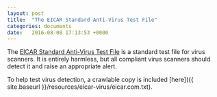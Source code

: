 ```yaml
---
layout: post
title:  "The EICAR Standard Anti-Virus Test File"
categories: documents
date:   2016-08-08 17:13:53 +0000
---
```


The [EICAR Standard Anti-Virus Test File](https://en.wikipedia.org/wiki/EICAR_test_file) is a standard test file for virus scanners. It is entirely harmless, but all compliant virus scanners should detect it and raise an appropriate alert.

To help test virus detection, a crawlable copy is included [here]({{ site.baseurl }}/resources/eicar-virus/eicar.com.txt).

